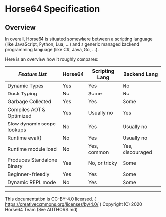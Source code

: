 
# Horse64 Specification

## Overview

In overall, Horse64 is situated somewhere between a scripting language
(like JavaScript, Python, Lua, ...) and a generic managed
backend programming language (like C#, Java, Go, ...).

Here is an overview how it roughly compares:

|*Feature List*                 |Horse64 |Scripting Lang|Backend Lang    |
|-------------------------------|--------|--------------|----------------|
|Dynamic Types                  |Yes     |Yes           |No              |
|Duck Typing                    |No      |Some          |No              |
|Garbage Collected              |Yes     |Yes           |Some            |
|Compiles AOT & Optimized       |Yes     |Usually no    |Yes             |
|Slow dynamic scope lookups     |No      |Yes           |Usually no      |
|Runtime eval()                 |No      |Yes           |Usually no      |
|Runtime module load            |No      |Yes, common   |Yes, discouraged|
|Produces Standalone Binary     |Yes     |No, or tricky |Some            |
|Beginner-friendly              |Yes     |Yes           |Some            |
|Dynamic REPL mode              |No      |Yes           |Some            |

---
This documentation is CC-BY-4.0 licensed.
( https://creativecommons.org/licenses/by/4.0/ )
Copyright (C) 2020 Horse64 Team (See AUTHORS.md)
